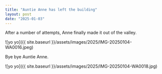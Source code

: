 ```yaml
---
title: "Auntie Anne has left the building"
layout: post
date: "2025-01-03"
---
```


After a number of attempts, Anne finally made it out of the valley.

![yo yo]({{ site.baseurl }}/assets/images/2025/IMG-20250104-WA0016.jpeg) 

Bye bye Auntie Anne.

![yo yo]({{ site.baseurl }}/assets/images/2025/IMG-20250104-WA0018.jpg) 

